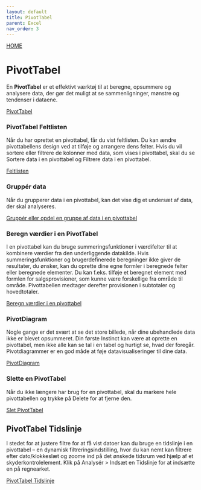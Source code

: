 ```yaml
---
layout: default
title: PivotTabel
parent: Excel
nav_order: 3
---
```

[HOME](./README.md)
# PivotTabel
En **PivotTabel** er et effektivt værktøj til at beregne, opsummere og analysere data, der gør det muligt at se sammenligninger, mønstre og tendenser i dataene.

[PivotTabel](https://support.office.com/da-dk/article/oprette-en-pivottabel-for-at-analysere-regnearksdata-a9a84538-bfe9-40a9-a8e9-f99134456576?ui=da-DK&rs=da-DK&ad=DK)

### PivotTabel Feltlisten
Når du har oprettet en pivottabel, får du vist feltlisten. Du kan ændre pivottabellens design ved at tilføje og arrangere dens felter. Hvis du vil sortere eller filtrere de kolonner med data, som vises i pivottabel, skal du se Sortere data i en pivottabel og Filtrere data i en pivottabel.

[Feltlisten](https://support.office.com/da-dk/article/brug-af-feltlisten-til-at-arrangere-felter-i-en-pivottabel-43980e05-a585-4fcd-bd91-80160adfebec)

### Gruppér data
Når du grupperer data i en pivottabel, kan det vise dig et undersæt af data, der skal analyseres.

[Gruppér eller opdel en gruppe af data i en pivottabel](https://support.office.com/da-dk/article/grupp%C3%A9r-eller-opdel-en-gruppe-af-data-i-en-pivottabel-c9d1ddd0-6580-47d1-82bc-c84a5a340725?ui=da-DK&rs=da-DK&ad=DK)

### Beregn værdier i en PivotTabel
I en pivottabel kan du bruge summeringsfunktioner i værdifelter til at kombinere værdier fra den underliggende datakilde. Hvis summeringsfunktioner og brugerdefinerede beregninger ikke giver de resultater, du ønsker, kan du oprette dine egne formler i beregnede felter eller beregnede elementer. Du kan f.eks. tilføje et beregnet element med formlen for salgsprovisioner, som kunne være forskellige fra område til område. Pivottabellen medtager derefter provisionen i subtotaler og hovedtotaler.

[Beregn værdier i en pivottabel](https://support.office.com/da-dk/article/beregn-v%C3%A6rdier-i-en-pivottabel-11f41417-da80-435c-a5c6-b0185e59da77)

### PivotDiagram
Nogle gange er det svært at se det store billede, når dine ubehandlede data ikke er blevet opsummeret. Din første Instinct kan være at oprette en pivottabel, men ikke alle kan se tal i en tabel og hurtigt se, hvad der foregår. Pivotdiagrammer er en god måde at føje datavisualiseringer til dine data.

[PivotDiagram](https://support.office.com/da-dk/article/opret-et-pivotdiagram-c1b1e057-6990-4c38-b52b-8255538e7b1c)

### Slette en PivotTabel
Når du ikke længere har brug for en pivottabel, skal du markere hele pivottabellen og trykke på Delete for at fjerne den.

[Slet PivotTabel](https://support.office.com/da-dk/article/slette-en-pivottabel-1de9b894-9178-43b3-b436-92e3ddb9175b)

## PivotTabel Tidslinje
I stedet for at justere filtre for at få vist datoer kan du bruge en tidslinje i en pivottabel – en dynamisk filtreringsindstilling, hvor du kan nemt kan filtrere efter dato/klokkeslæt og zoome ind på det ønskede tidsrum ved hjælp af et skyderkontrolelement. Klik på Analysér > Indsæt en Tidslinje for at indsætte en på regnearket.

[PivotTabel Tidslinje](https://support.office.com/da-dk/article/opret-en-pivottabel-tidslinje-til-at-filtrere-datoer-d3956083-01be-408c-906d-6fc99d9fadfa)
